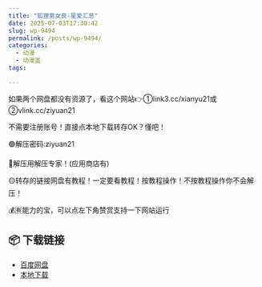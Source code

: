 ```yaml
---
title: "狐狸男女良-星爱汇总"
date: 2025-07-03T17:30:42
slug: wp-9494
permalink: /posts/wp-9494/
categories:
  - 动漫
  - 动漫盖
tags:

---
```


如果两个网盘都没有资源了，看这个网站👉①link3.cc/xianyu21或②vlink.cc/ziyuan21

不需要注册账号！直接点本地下载转存OK？懂吧！

🟢解压密码:ziyuan21

🔵解压用解压专家！(应用商店有)

🟡转存的链接网盘有教程！一定要看教程！按教程操作！不按教程操作你不会解压！

💰🈶能力的宝，可以点左下角赞赏支持一下网站运行

## 📦 下载链接
- [百度网盘](https://blziyuan21.com/pay-download/9494?key=1c3de57c0d&down_id=0)
- [本地下载](https://blziyuan21.com/pay-download/9494?key=1c3de57c0d&down_id=1)

